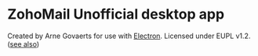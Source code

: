 # ZohoMail Unofficial desktop app
Created by Arne Govaerts for use with [Electron](https://electronjs.org/).
Licensed under EUPL v1.2. ([see also](https://joinup.ec.europa.eu/collection/eupl/eupl-text-11-12))
